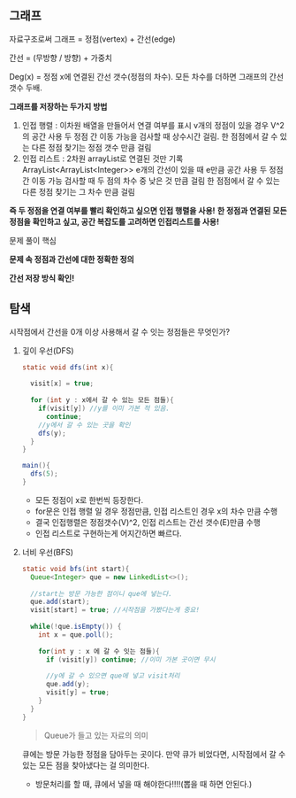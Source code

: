 ## 그래프

자료구조로써 그래프 = 정점(vertex) + 간선(edge)

간선 = (무방향 / 방향) + 가중치

Deg(x) = 정점 x에 연결된 간선 갯수(정점의 차수). 모든 차수를 더하면 그래프의 간선 갯수 두배.

**그래프를 저장하는 두가지 방법**

1. 인접 행렬 : 이차원 배열을 만들어서 연결 여부를 표시
   v개의 정점이 있을 경우 V^2의 공간 사용
   두 정점 간 이동 가능을 검사할 때 상수시간 걸림.
   한 점점에서 갈 수 있는 다른 정점 찾기는 정점 갯수 만큼 걸림
2. 인접 리스트 : 2차원 arrayList로 연결된 것만 기록 ArrayList<ArrayList\<Integer>>
   e개의 간선이 있을 때 e만큼 공간 사용
   두 정점간 이동 가능 검사할 때 두 점의 차수 중 낮은 것 만큼 걸림
   한 점점에서 갈 수 있는 다른 정점 찾기는 그 차수 만큼 걸림



**즉 두 정점을 연결 여부를 빨리 확인하고 싶으면 인접 행렬을 사용!**
**한 정점과 연결된 모든 정점을 확인하고 싶고, 공간 복잡도를 고려하면 인접리스트를 사용!**



문제 풀이 핵심

**문제 속 정점과 간선에 대한 정확한 정의**

**간선 저장 방식 확인!**



## 탐색

시작점에서 간선을 0개 이상 사용해서 갈 수 잇는 정점들은 무엇인가?

1. 깊이 우선(DFS)

   ```java
   static void dfs(int x){
     
     visit[x] = true;
     
     for (int y : x에서 갈 수 있는 모든 점들){
       if(visit[y]) //y를 이미 가본 적 있음.
         continue;
       //y에서 갈 수 있는 곳을 확인
       dfs(y);
     }
   }
   
   main(){
     dfs(5);
   }
   ```

   - 모든 정점이 x로 한번씩 등장한다.
   - for문은 인접 행렬 일 경우 정점만큼, 인접 리스트인 경우 x의 차수 만큼 수행
   - 결국 인접행렬은 정점갯수(V)^2, 인접 리스트는 간선 갯수(E)만큼 수행
   - 인접 리스트로 구현하는게 어지간하면 빠르다.

2. 너비 우선(BFS)

   ```java
   static void bfs(int start){
     Queue<Integer> que = new LinkedList<>();
     
     //start는 방문 가능한 점이니 que에 넣는다.
     que.add(start);
     visit[start] = true; //시작점을 가봤다는게 중요!
     
     while(!que.isEmpty()) {
       int x = que.poll();
       
       for(int y : x 에 갈 수 잇는 점들){
         if (visit[y]) continue; //이미 가본 곳이면 무시
         
         //y에 갈 수 있으면 que에 넣고 visit처리
         que.add(y);
         visit[y] = true;
       }
     }
   }
   ```

   > Queue가 들고 있는 자료의 의미

   큐에는 방문 가능한 정점을 담아두는 곳이다.
   만약 큐가 비었다면, 시작점에서 갈 수 있는 모든 점을 찾아냈다는 걸 의미한다.

   - 방문처리를 할 때, 큐에서 넣을 때 해야한다!!!!(뽑을 때 하면 안된다.)

